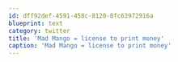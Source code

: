 ```yaml
---
id: dff92def-4591-458c-8120-8fc63972916a
blueprint: text
category: twitter
title: 'Mad Mango = license to print money'
caption: 'Mad Mango = license to print money'
---
```

